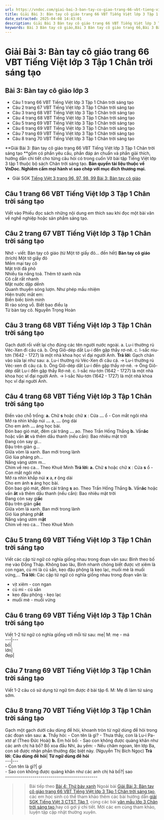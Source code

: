 ```yaml
---
url: https://vndoc.com/giai-bai-3-ban-tay-co-giao-trang-66-vbt-tieng-viet-lop-3-tap-1-chan-troi-sang-tao-294915
title: Giải Bài 3: Bàn tay cô giáo trang 66 VBT Tiếng Việt lớp 3 Tập 1 Chân trời sáng tạo - VnDoc.com
date_extracted: 2025-04-08 14:43:01
description: Giải Bài 3 Bàn tay cô giáo trang 66 VBT Tiếng Việt lớp 3 Tập 1 CTST được biên soạn nhằm giúp các em HS đạt kết quả tốt trong quá trình làm bài tập và học tập môn Tiếng Việt lớp 3.
keywords: Bài 3 Bàn tay cô giáo,Bài 3 Bàn tay cô giáo trang 66,Bài 3 Bàn tay cô giáo lớp 3 chân trời sáng tạo,Bàn tay cô giáo trang 66,giải Bài 3 Bàn tay cô giáo lớp 3,Bài 3 Bàn tay cô giáo lớp 3,giải vbt Bài 3 Bàn tay cô giáo lớp 3,giải vở bài tập Bài 3 Bàn tay cô giáo,tiếng việt lớp 3 chân trời sáng tạo,tiếng việt lớp 3 ctst,tiếng việt lớp 3,sách tiếng việt lớp 3,bài tập tiếng việt lớp 3
---
```


# Giải Bài 3: Bàn tay cô giáo trang 66 VBT Tiếng Việt lớp 3 Tập 1 Chân trời sáng tạo
## **Bài 3: Bàn tay cô giáo lớp 3**
  * Câu 1 trang 66 VBT Tiếng Việt lớp 3 Tập 1 Chân trời sáng tạo
  * Câu 2 trang 67 VBT Tiếng Việt lớp 3 Tập 1 Chân trời sáng tạo
  * Câu 3 trang 68 VBT Tiếng Việt lớp 3 Tập 1 Chân trời sáng tạo
  * Câu 4 trang 68 VBT Tiếng Việt lớp 3 Tập 1 Chân trời sáng tạo
  * Câu 5 trang 69 VBT Tiếng Việt lớp 3 Tập 1 Chân trời sáng tạo
  * Câu 6 trang 69 VBT Tiếng Việt lớp 3 Tập 1 Chân trời sáng tạo
  * Câu 7 trang 69 VBT Tiếng Việt lớp 3 Tập 1 Chân trời sáng tạo
  * Câu 8 trang 70 VBT Tiếng Việt lớp 3 Tập 1 Chân trời sáng tạo

**Giải Bài 3: Bàn tay cô giáo trang 66 VBT Tiếng Việt lớp 3 Tập 1 Chân trời sáng tạo **gồm có phần yêu cầu, phần đáp án chuẩn và phần giải thích, hướng dẫn chi tiết cho từng câu hỏi có trong cuốn Vở bài tập Tiếng Việt lớp 3 tập 1 thuộc bộ  sách Chân trời sáng tạo.
**Bản quyền tài liệu thuộc về VnDoc. Nghiêm cấm mọi hành vi sao chép với mục đích thương mại.**
  * Giải SGK [Tiếng Việt 3 trang 96, 97, 98, 99 Bài 3: Bàn tay cô giáo](<https://vndoc.com/tieng-viet-3-trang-96-97-98-99-bai-3-ban-tay-co-giao-267528>)

## **Câu 1 trang 66 VBT Tiếng Việt lớp 3 Tập 1 Chân trời sáng tạo**
Viết vào Phiếu đọc sách những nội dung em thích sau khi đọc một bài văn về nghề nghiệp hoặc sản phẩm sáng tạo.
## **Câu 2 trang 67 VBT Tiếng Việt lớp 3 Tập 1 Chân trời sáng tạo**
Nhớ - viết: Bàn tay cô giáo \(từ Một tờ giấy đỏ... đến hết\)
**Bàn tay cô giáo**
\(trích\)
Một tờ giấy đỏ  
Mềm mại tay cô  
Mặt trời đã phô  
Nhiều tia nắng toả.
Thêm tờ xanh nữa  
Cô cắt rất nhanh  
Mặt nước dập dềnh  
Quanh thuyền sóng lượn.
Như phép mầu nhiệm  
Hiện trước mắt em:  
Biển biếc bình minh  
Rì rào sóng vỗ.
Biết bao điều lạ  
Từ bàn tay cô.
Nguyễn Trọng Hoàn
## **Câu 3 trang 68 VBT Tiếng Việt lớp 3 Tập 1 Chân trời sáng tạo**
Gạch dưới rồi viết lại cho đúng các tên người nước ngoài.
a. Lu-i thường rủ Véc-Xen đi câu cá.
b. Ông Giô-dép dắt Lu-i đến gặp thầy rơ-nê.
c. I-sắc niu-tơn \(1642 - 1727\) là một nhà khoa học vĩ đại người Anh.
**Trả lời:**
Gạch chân vào sửa lại như sau:
a. Lu-i thường rủ Véc-Xen đi câu cá.
→ Lu-i thường rủ Véc-xen đi câu cá.
b. Ông Giô-dép dắt Lu-i đến gặp thầy rơ-nê.
→ Ông Giô-dép dắt Lu-i đến gặp thầy Rơ-nê.
c. I-sắc niu-tơn \(1642 - 1727\) là một nhà khoa học vĩ đại người Anh.
→ I-sắc Niu-tơn \(1642 - 1727\) là một nhà khoa học vĩ đại người Anh.
## **Câu 4 trang 68 VBT Tiếng Việt lớp 3 Tập 1 Chân trời sáng tạo**
Điền vào chỗ trống:
**a.** Chữ **s** hoặc chữ **x** :
Cửa **...** ổ - Con mắt ngôi nhà   
Mở ra nhìn khắp núi **...** a, **...** ộng dài   
Cho em ánh **...** áng học bài.   
Đón bao gió mát, đêm cài trăng **...** ao.
Theo Trần Hồng Thắng
**b.** Vần**âc** hoặc vần **ât** và thêm dấu thanh \(nếu cần\):
Bao nhiêu mặt trời   
Đang còn say gi...  
Đậu trên giàn g...  
Giữa vòm lá xanh.
Ban mới trong lành   
Gió lùa phảng ph...  
Nắng vàng ươm m...  
Chim về reo ca...
Theo Khuê Minh
**Trả lời:**
**a.** Chữ **s** hoặc chữ **x** :
Cửa **s** ổ - Con mắt ngôi nhà   
Mở ra nhìn khắp núi **x** a, **r** ộng dài   
Cho em ánh **s** áng học bài.   
Đón bao gió mát, đêm cài trăng **s** ao.
Theo Trần Hồng Thắng
**b.** Vần**âc** hoặc vần **ât** và thêm dấu thanh \(nếu cần\):
Bao nhiêu mặt trời   
Đang còn say gi**ấc**  
Đậu trên giàn g**ấc**  
Giữa vòm lá xanh.
Ban mới trong lành   
Gió lùa phảng ph**ất**  
Nắng vàng ươm m**ật**  
Chim về reo ca...
Theo Khuê Minh
## **Câu 5 trang 69 VBT Tiếng Việt lớp 3 Tập 1 Chân trời sáng tạo**
Viết các cặp từ ngữ có nghĩa giống nhau trong đoạn văn sau:
Bình theo bố mẹ vào Đồng Tháp. Không bao lâu, Bình nhanh chóng biết được vịt xiêm là con ngan, củ mì là củ sắn, kẹo đậu phộng là kẹo lạc, muối mè là muối vừng,...
**Trả lời:**
Các cặp từ ngữ có nghĩa giống nhau trong đoạn văn là:
  * vịt xiêm - con ngan
  * củ mì - củ sắn
  * kẹo đậu phộng - kẹo lạc
  * muối mè - muối vừng

## **Câu 6 trang 69 VBT Tiếng Việt lớp 3 Tập 1 Chân trời sáng tạo**
Viết 1-2 từ ngữ có nghĩa giống với mỗi từ sau:
mẹ| M: mẹ - má  
---|---  
bố|   
lớn|   
đẹp|   
## **Câu 7 trang 69 VBT Tiếng Việt lớp 3 Tập 1 Chân trời sáng tạo**
Viết 1-2 câu có sử dụng từ ngữ tìm được ở bài tập 6.
M: Mẹ đi làm từ sáng sớm.
## **Câu 8 trang 70 VBT Tiếng Việt lớp 3 Tập 1 Chân trời sáng tạo**
Gạch một gạch dưới câu dùng để hỏi, khoanh tròn từ ngữ dùng để hỏi trong các đoạn văn sau:
**a.** Thầy hỏi:
\- Con tên là gì?
\- Thưa thầy, con là Lu-i Pa-xtơ ạ\!
\(Theo Đức Hoài\)
**b.** Em hỏi bố:
\- Sao con không được quàng khăn như các anh chị hả bố?
Bố xoa đầu Nhi, âu yếm:
\- Nếu chăm ngoan, lên lớp Ba, con sẽ được nhận phần thưởng đặc biệt này.
\(Nguyễn Thị Bích Ngọc\)
**Trả lời:**
**Câu dùng để hỏi**| **Từ ngữ dùng để hỏi**  
---|---  
\- Con tên là gì?| gì  
\- Sao con không được quàng khăn như các anh chị hả bố?| sao  
\-----------------------------------------------
>> Bài tiếp theo [Bài 4: Thứ bảy xanh](<https://vndoc.com/giai-bai-4-thu-bay-xanh-trang-70-vbt-tieng-viet-lop-3-tap-1-chan-troi-sang-tao-294926>)
Ngoài bài [Giải Bài 3: Bàn tay cô giáo trang 66 VBT Tiếng Việt lớp 3 Tập 1 Chân trời sáng tạo](<https://vndoc.com/giai-bai-3-ban-tay-co-giao-trang-66-vbt-tieng-viet-lop-3-tap-1-chan-troi-sang-tao-294915>), các em học sinh có thể tham khảo thêm các bài hướng dẫn [ giải SGK Tiếng Việt 3 CTST Tập 1](<https://vndoc.com/tieng-viet-lop3>), cùng các bài [ văn mẫu lớp 3 Chân trời sáng tạo ](<https://vndoc.com/tap-lam-van-lop-3ctst>) hay có gợi ý chi tiết. Mời các em cùng tham khảo, luyện tập cập nhật thường xuyên.
